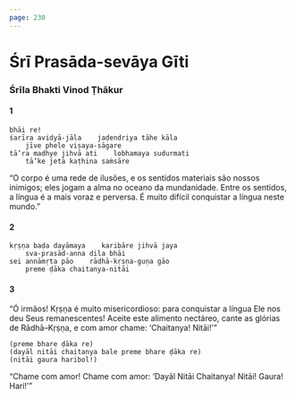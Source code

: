 ```yaml
---
page: 230
---
```


# Śrī Prasāda-sevāya Gīti

### Śrīla Bhakti Vinod Ṭhākur

#### 1

    bhāi re!
    śarīra avidyā-jāla    jaḍendriya tāhe kāla
        jīve phele viṣaya-sāgare
    tā’ra madhye jihvā ati    lobhamaya sudurmati
        tā’ke jetā kaṭhina saṁsāre

“O corpo é uma rede de ilusões, e os sentidos materiais são nossos inimigos; eles jogam a alma no oceano da mundanidade. Entre os sentidos, a língua é a mais voraz e perversa. É muito difícil conquistar a língua neste mundo.”

#### 2

    kṛṣṇa baḍa dayāmaya    karibāre jihvā jaya
        sva-prasād-anna dila bhāi
    sei annāmṛta pāo    rādhā-kṛṣṇa-guṇa gāo
        preme ḍāka chaitanya-nitāi

#### 3

“Ó irmãos! Kṛṣṇa é muito misericordioso: para conquistar a língua Ele nos deu Seus remanescentes! Aceite este alimento nectáreo, cante as glórias de Rādhā–Kṛṣṇa, e com amor chame: ‘Chaitanya! Nitāi!’”

    (preme bhare ḍāka re)
    (dayāl nitāi chaitanya bale preme bhare ḍāka re)
    (nitāi gaura haribol!)

“Chame com amor! Chame com amor: ‘Dayāl Nitāi Chaitanya! Nitāi! Gaura! Hari!’”

